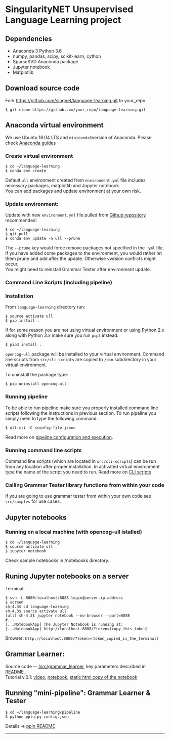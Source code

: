 # SingularityNET Unsupervised Language Learning project

## Dependencies
* Anaconda 3 Python 3.6
* numpy, pandas, scipy, scikit-learn, cython
* SparseSVD Anaconda package
* Jupyter notebook
* Matplotlib

## Download source code  
Fork https://github.com/singnet/language-learning.git to your_repo  
```
$ git clone https://github.com/your_repo/language-learning.git
```

## Anaconda virtual environment

We use Ubuntu 16.04 LTS and `miniconda3`version of Anaconda. Please check [Anaconda guides](https://conda.io/docs/user-guide/install/linux.html)

### Create virtual environment
```
$ cd ~/language-learning
$ conda env create
```

Default `ull` environment created from `environment.yml` file 
includes necessary packages, matplotlib and Jupyter notebook.  
You can add packages and update environment at your own risk.  

### Update environment:
Update with new `environment.yml` file pulled from 
[Github repository](https://github.com/singnet/language-learning) recommended:
```
$ cd ~/language-learning
$ git pull
$ conda env update -n ull --prune
```
The `--prune` key would force remove packages not specified in the `.yml` file.
If you have added come packages to the environment, you would rather let them prune and add after the update. Otherwise vwrsion conflicts might occur.  
You might need to reinstall Grammar Tester after environment update.

### Command Line Scripts (including pipeline)

### Installation

From `language-learning` directory run:

```
$ source activate ull
$ pip install .
```
If for some reason you are not using virtual environment or using Python 2.x along with Python 3.x make sure you
run `pip3` instead:
```
$ pip3 install .
```

`opencog-ull` package will be installed to your virtual environment.
Command line scripts from `src/cli-scripts` are copied to `/bin` subdirectory in your virtual environment.

To uninstall the package type:
```
$ pip uninstall opencog-ull
```

### Running pipeline
To be able to run pipeline make sure you properly installed command line scripts following the instructions in previous
section. To run pipeline you simply neen to type the following command:
```
$ ull-cli -C <config-file.json>
```
Read more on [pipeline configuration and execution](https://github.com/singnet/language-learning/blob/master/pipeline.md).

### Running command line scripts

Command line scripts (which are located in `src/cli-scripts`) can be run from any location after proper installation. 
In activated virtual environment type the name of the script you need to run. 
Read more on [CLI scripts](https://github.com/singnet/language-learning/blob/master/cli-scripts.md)

### Calling Grammar Tester library functions from within your code

If you are going to use grammar tester from within your own code see `src/samples` for use cases.


## Jupyter notebooks

### Running on a local machine (with opencog-ull istalled)
```
$ cd ~/language-learning
$ source activate ull
$ jupyter notebook
```
Check sample notebooks in /notebooks directory.

## Runing Jupyter notebooks on a server  

Terminal:  
```
$ ssh -L 8000:localhost:8888 login@server.ip.address  
$ screen  
sh-4.3$ cd language-learning  
sh-4.3$ source activate ull  
(ull) sh-4.3$ jupyter notebook --no-browser --port=8888
#...
[...NotebookApp] The Jupyter Notebook is running at:
[...NotebookApp] http://localhost:8888/?token=(copy_this_token)  
```
Browser: `http://localhost:8000/?token=(token_copied_in_the_terminal)`  

## Grammar Learner:

Source code -- [/src/grammar_learner](https://github.com/singnet/language-learning/tree/master/src/grammar_learner), 
key parameters described in [README](https://github.com/singnet/language-learning/blob/master/src/grammar_learner/README.md).   
Tutorial v.0.1: [video](https://singularitynet.zoom.us/recording/play/k9detja9ZtZif4RrHzIgsiA7FwjFyGRPkV9zNamanliVYLh6Rq0zGTRh8nbS8xsI?continueMode=true), 
[notebook](https://github.com/singnet/language-learning/blob/master/notebooks/Grammar_Learner_Tutorial_01_2019-02-22_.ipynb), 
[static html copy of the notebook](http://langlearn.singularitynet.io/data/clustering_2019/html/Grammar_Learner_Tutorial_01_2019-02-22.html) 

## Running "mini-pipeline": Grammar Learner & Tester
```
$ cd ~/language-learning/pipeline
$ python ppln.py config.json
```
Details ⇒ [ppln README](https://github.com/singnet/language-learning/tree/master/pipeline)

---
